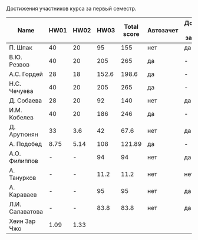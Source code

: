 Достижения участников курса за первый семестр.

| Name            | HW01 | HW02 | HW03   | Total score              | Автозачет                | Допуск к зачету             |
| --------------- | -----|------|--------|--------------------------|--------------------------|-----------------------------|
| П. Шпак         |  40  | 20   | 95     | 155                      | нет                      | да                          |
| В.Ю. Резвов     |  40  | 20   | 205    | 265                      | да                       | -                           |
| А.С. Гордей     |  28  | 18   | 152.6  | 198.6                    | да                       | -                           |
| Н.С. Чечуева    |  40  | 20   | 205    | 265                      | да                       | -                           |
| Д. Собаева      |  28  | 20   | 92     | 140                      | нет                      | да                          |
| И.М. Кобелев    |  40  | 20   | 186    | 246                      | да                       | -                           |
| Д. Арутюнян     |  33  | 3.6  | 42     | 67.6                     | нет                      | да                          |
| А. Подобед      | 8.75 | 5.14 | 108    | 121.89                   | да                       | -                           |
| А.О. Филиппов   |  -   | -    | 94     | 94                       | нет                      | да                          |
| А. Танурков     |  -   | -    | 11.2   | 11.2                     | нет                      | нет                         |
| А. Караваев     |  -   | -    | 95     | 95                       | нет                      | да                          |
| Л.И. Салаватова |  -   | -    | 83.8   | 83.8                     | нет                      | да                          |
| Хеин Зар Чжо    | 1.09 | 1.33 |        |                          |                          |                             |

